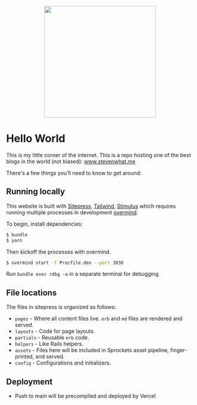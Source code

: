 <p align="center">
  <img src="https://media.giphy.com/media/v1.Y2lkPTc5MGI3NjExc2NjZGZyNW42NjBwOWNidWluYjh6MmFobmt6eW5pMXZiOTJ5YmN3byZlcD12MV9pbnRlcm5hbF9naWZfYnlfaWQmY3Q9Zw/xUNd9F6HjZ5uUzfZ1m/giphy.gif" width="300">
</p>

# Hello World

This is my little corner of the internet. This is a repo hosting one of the best blogs in the world (not biased): www.stevenwhat.me

There's a few things you'll need to know to get around:

## Running locally

This website is built with [Sitepress](https://sitepress.cc), [Tailwind](https://tailwindcss.com/), [Stimulus](https://stimulus.hotwired.dev/) which requires running multiple processes in development [overmind](https://github.com/DarthSim/overmind).

To begin, install dependencies:

```cmd
$ bundle
$ yarn
```

Then kickoff the processes with overmind.

```sh
$ overmind start -f Procfile.dev --port 3030
```

Run `bundle exec rdbg -a` in a separate terminal for debugging

## File locations

The files in sitepress is organized as follows:

* `pages` - Where all content files live. `erb` and `md` files are rendered and served.
* `layouts` - Code for page layouts.
* `partials` - Reusable `erb` code.
* `helpers` - Like Rails helpers.
* `assets` - Files here will be included in Sprockets asset pipeline, finger-printed, and served.
* `config` - Configurations and initializers.

## Deployment

- Push to main will be precompiled and deployed by Vercel
